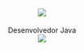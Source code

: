 <h1 align="center">
<img src="https://readme-typing-svg.herokuapp.com/?font=Righteous&size=35&center=true&vCenter=true&width=500&height=70&duration=4000&lines=olá!+👋;+me+chamo+Vinícius!;" />
</h1>
<div  align="center" >
 Desenvolvedor Java
 
  
</div>



<div align="center">

  <img src="https://skillicons.dev/icons?i=react,html,css,javascript,vscode,github,java,git,typescript" />
</div>



